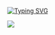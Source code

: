 <a href="https://git.io/typing-svg"><img src="https://readme-typing-svg.demolab.com?font=Fira+Code&weight=600&size=50&pause=1000&color=F78AD1&width=1000&height=100&lines=Hello%2C+welcome+to+my+FuUnNy+lab" alt="Typing SVG" /></a>

<a href="https://twossu.tistory.com/"><img src="https://img.shields.io/badge/TISTORY-000000?style=for-the-badge&logo=tistory&logoColor=white"></a>
